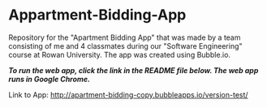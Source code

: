 # Appartment-Bidding-App

Repository for the "Apartment Bidding App" that was made by a team consisting of me and 4 classmates during our "Software Engineering" course at Rowan University. The app was created using Bubble.io.

***To run the web app, click the link in the README file below. The web app runs in Google Chrome.***

Link to App: http://apartment-bidding-copy.bubbleapps.io/version-test/
